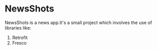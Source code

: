 # NewsShots
NewsShots is a news app.It's a small project which involves the use of libraries like:
1) Retrofit
2) Fresco
